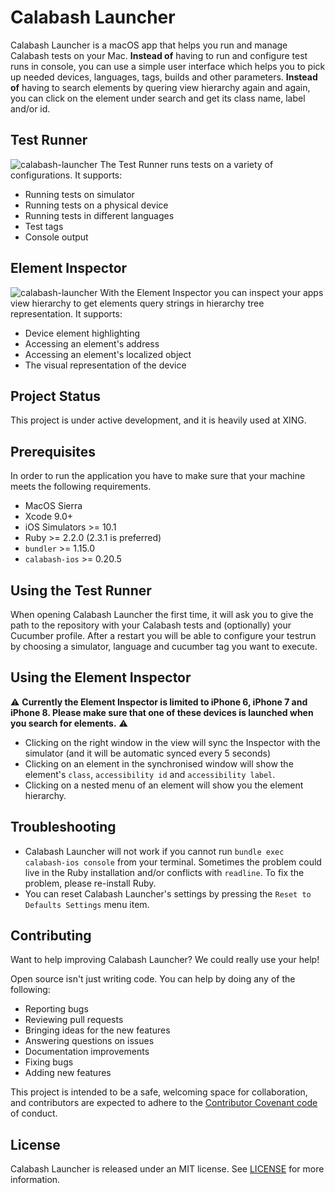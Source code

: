 # Calabash Launcher

Calabash Launcher is a macOS app that helps you run and manage Calabash tests on your Mac. **Instead of** having to run and configure test runs in console, you can use a simple user interface which helps you to pick up needed devices, languages, tags, builds and other parameters. **Instead of** having to search elements by quering view hierarchy again and again, you can click on the element under search and get its class name, label and/or id.

## Test Runner
![calabash-launcher](https://user-images.githubusercontent.com/18147900/32107640-8afc2c32-bb2f-11e7-83bf-857bb5b86709.png)
The Test Runner runs tests on a variety of configurations. It supports:

- Running tests on simulator
- Running tests on a physical device
- Running tests in different languages
- Test tags
- Console output

## Element Inspector
![calabash-launcher](https://user-images.githubusercontent.com/18147900/32107411-c7c68bd6-bb2e-11e7-8ae2-4d87b833c8fb.png)
With the Element Inspector you can inspect your apps view hierarchy to get elements query strings in hierarchy tree representation.
It supports:

- Device element highlighting
- Accessing an element's address
- Accessing an element's localized object
- The visual representation of the device

## Project Status

This project is under active development, and it is heavily used at XING.

## Prerequisites
In order to run the application you have to make sure that your machine meets the following requirements.

- MacOS Sierra
- Xcode 9.0+
- iOS Simulators >= 10.1
- Ruby >= 2.2.0 (2.3.1 is preferred)
- `bundler` >= 1.15.0
- `calabash-ios` >= 0.20.5

## Using the Test Runner

When opening Calabash Launcher the first time, it will ask you to give the path to the repository with your Calabash tests and (optionally) your Cucumber profile. After a restart you will be able to configure your testrun by choosing a simulator, language and cucumber tag you want to execute.

## Using the Element Inspector

⚠️ **Currently the Element Inspector is limited to iPhone 6, iPhone 7 and iPhone 8. Please make sure that one of these devices is launched when you search for elements.** ⚠️

- Clicking on the right window in the view will sync the Inspector with the simulator (and it will be automatic synced every 5 seconds)
- Clicking on an element in the synchronised window will show the element's `class`, `accessibility id` and `accessibility label`.
- Clicking on a nested menu of an element will show you the element hierarchy.

## Troubleshooting

- Calabash Launcher will not work if you cannot run `bundle exec calabash-ios console` from your terminal. 
Sometimes the problem could live in the Ruby installation and/or conflicts with `readline`. To fix the problem, please re-install Ruby.
- You can reset Calabash Launcher's settings by pressing the `Reset to Defaults Settings` menu item.

## Contributing
Want to help improving Calabash Launcher? We could really use your help!

Open source isn't just writing code. You can help by doing any of the following:

- Reporting bugs
- Reviewing pull requests
- Bringing ideas for the new features
- Answering questions on issues
- Documentation improvements
- Fixing bugs
- Adding new features

This project is intended to be a safe, welcoming space for collaboration, and contributors are expected to adhere to the [Contributor Covenant code](http://contributor-covenant.org/) of conduct.

## License

Calabash Launcher is released under an MIT license. See [LICENSE](LICENSE) for more information.
